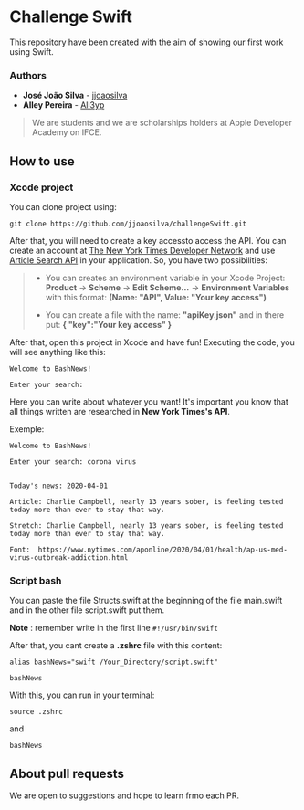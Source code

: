 # Challenge Swift
This repository have been created with the aim of showing our first work using Swift.


### Authors

* **José João Silva** - [jjoaosilva](https://github.com/jjoaosilva/)
* **Alley Pereira** - [All3yp](https://github.com/All3yp/) 

>We are students and we are scholarships holders at Apple Developer Academy on IFCE.

## How to use

### Xcode project
You can clone project using:

`git clone https://github.com/jjoaosilva/challengeSwift.git`

After that, you will need to create a key accessto access the API. You can create an account at [The New York Times Developer Network](https://developer.nytimes.com) and use [Article Search API](https://developer.nytimes.com/docs/articlesearch-product/1/overview) in your application. So, you have two possibilities:

>* You can creates an environment variable in your Xcode Project: **Product** -> **Scheme** -> **Edit Scheme...** -> **Environment Variables** with this format: **(Name: "API", Value: "Your key access")**
>
>* You can create a file with the name: **"apiKey.json"** and in there put: **{
"key":"Your key access" }**

After that, open this project in Xcode and have fun! Executing the code, you will see anything like this: 

```
Welcome to BashNews!

Enter your search: 
```

Here you can write about whatever you want! It's important you know that all things written are researched in **New York Times's API**.

Exemple:
```
Welcome to BashNews!

Enter your search: corona virus


Today's news: 2020-04-01

Article: Charlie Campbell, nearly 13 years sober, is feeling tested today more than ever to stay that way.  

Stretch: Charlie Campbell, nearly 13 years sober, is feeling tested today more than ever to stay that way.   

Font:  https://www.nytimes.com/aponline/2020/04/01/health/ap-us-med-virus-outbreak-addiction.html  
```

### Script bash

You can paste the file Structs.swift at the beginning of the file main.swift and in the other file script.swift put them.

**Note** : remember write in the first line `#!/usr/bin/swift`

After that, you cant create a **.zshrc** file with this content:

```
alias bashNews="swift /Your_Directory/script.swift"

bashNews
```
With this, you can run in your terminal:

`source .zshrc`

and

`bashNews`

## About pull requests
We are open to suggestions and hope to learn frmo each PR.
